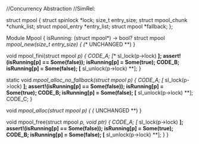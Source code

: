 //Concurrency Abstraction
//SimRel:

struct mpool {
  struct spinlock *lock;
  size_t entry_size;
  struct mpool_chunk *chunk_list;
  struct mpool_entry *entry_list;
  struct mpool *fallback;
};

Module Mpool {
  isRunning: (struct mpool*) -> bool?
  struct mpool *mpool_new(size_t entry_size) {
    (** UNCHANGED **)
  }
 
  void mpool_fini(struct mpool *p) { 
    CODE_A;
    [** sl_lock(p->lock) **];
    assert!(isRunning[p] == Some(false));
    isRunning[p] = Some(true);
    CODE_B;
    isRunning[p] = Some(false);
    [** sl_unlock(p->lock) **];
  }
  
  static void *mpool_alloc_no_fallback(struct mpool *p) { 
    CODE_A;
    [** sl_lock(p->lock) **];
    assert!(isRunning[p] == Some(false));
    isRunning[p] = Some(true);
    CODE_B;
    isRunning[p] = Some(false);
    [** sl_unlock(p->lock) **];
    CODE_C;
  }
 
  void *mpool_alloc(struct mpool *p) {
    (** UNCHANGED **)
  }
 
  void mpool_free(struct mpool *p, void *ptr) { 
    CODE_A;
    [** sl_lock(p->lock) **];
    assert!(isRunning[p] == Some(false));
    isRunning[p] = Some(true);
    CODE_B;
    isRunning[p] = Some(false);
    [** sl_unlock(p->lock) **];
  }
}
